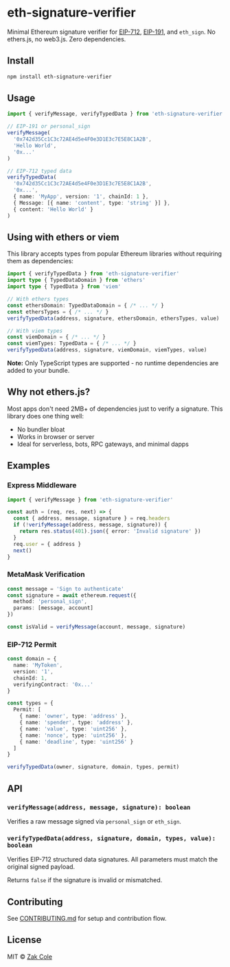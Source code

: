 # eth-signature-verifier

Minimal Ethereum signature verifier for [EIP-712](https://eips.ethereum.org/EIPS/eip-712), [EIP-191](https://eips.ethereum.org/EIPS/eip-191), and `eth_sign`. No ethers.js, no web3.js. Zero dependencies.

## Install

```bash
npm install eth-signature-verifier
````

## Usage

```ts
import { verifyMessage, verifyTypedData } from 'eth-signature-verifier'

// EIP-191 or personal_sign
verifyMessage(
  '0x742d35Cc1C3c72AE4d5e4F0e3D1E3c7E5E8C1A2B',
  'Hello World',
  '0x...'
)

// EIP-712 typed data
verifyTypedData(
  '0x742d35Cc1C3c72AE4d5e4F0e3D1E3c7E5E8C1A2B',
  '0x...',
  { name: 'MyApp', version: '1', chainId: 1 },
  { Message: [{ name: 'content', type: 'string' }] },
  { content: 'Hello World' }
)
```

## Using with ethers or viem

This library accepts types from popular Ethereum libraries without requiring them as dependencies:

```ts
import { verifyTypedData } from 'eth-signature-verifier'
import type { TypedDataDomain } from 'ethers'
import type { TypedData } from 'viem'

// With ethers types
const ethersDomain: TypedDataDomain = { /* ... */ }
const ethersTypes = { /* ... */ }
verifyTypedData(address, signature, ethersDomain, ethersTypes, value)

// With viem types  
const viemDomain = { /* ... */ }
const viemTypes: TypedData = { /* ... */ }
verifyTypedData(address, signature, viemDomain, viemTypes, value)
```

**Note:** Only TypeScript types are supported - no runtime dependencies are added to your bundle.

## Why not ethers.js?

Most apps don't need 2MB+ of dependencies just to verify a signature. This library does one thing well:

* No bundler bloat
* Works in browser or server
* Ideal for serverless, bots, RPC gateways, and minimal dapps

## Examples

### Express Middleware

```ts
import { verifyMessage } from 'eth-signature-verifier'

const auth = (req, res, next) => {
  const { address, message, signature } = req.headers
  if (!verifyMessage(address, message, signature)) {
    return res.status(401).json({ error: 'Invalid signature' })
  }
  req.user = { address }
  next()
}
```

### MetaMask Verification

```ts
const message = 'Sign to authenticate'
const signature = await ethereum.request({
  method: 'personal_sign',
  params: [message, account]
})

const isValid = verifyMessage(account, message, signature)
```

### EIP-712 Permit

```ts
const domain = {
  name: 'MyToken',
  version: '1',
  chainId: 1,
  verifyingContract: '0x...'
}

const types = {
  Permit: [
    { name: 'owner', type: 'address' },
    { name: 'spender', type: 'address' },
    { name: 'value', type: 'uint256' },
    { name: 'nonce', type: 'uint256' },
    { name: 'deadline', type: 'uint256' }
  ]
}

verifyTypedData(owner, signature, domain, types, permit)
```

## API

### `verifyMessage(address, message, signature): boolean`

Verifies a raw message signed via `personal_sign` or `eth_sign`.

### `verifyTypedData(address, signature, domain, types, value): boolean`

Verifies EIP-712 structured data signatures. All parameters must match the original signed payload.

Returns `false` if the signature is invalid or mismatched.

## Contributing

See [CONTRIBUTING.md](./CONTRIBUTING.md) for setup and contribution flow.

## License

MIT © [Zak Cole](https://github.com/zscole)
